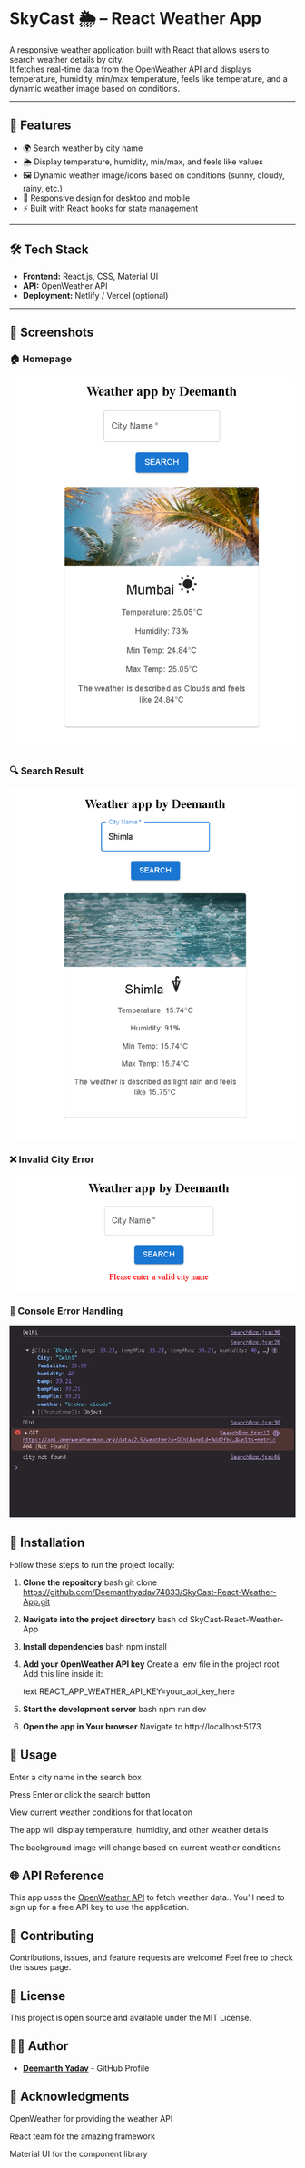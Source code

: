 # SkyCast 🌦️ – React Weather App

A responsive weather application built with React that allows users to search weather details by city.  
It fetches real-time data from the OpenWeather API and displays temperature, humidity, min/max temperature, feels like temperature, and a dynamic weather image based on conditions.

---

## 🚀 Features
- 🌍 Search weather by city name
- 🌦️ Display temperature, humidity, min/max, and feels like values
- 🖼️ Dynamic weather image/icons based on conditions (sunny, cloudy, rainy, etc.)
- 📱 Responsive design for desktop and mobile
- ⚡ Built with React hooks for state management

---

## 🛠️ Tech Stack
- **Frontend:** React.js, CSS, Material UI
- **API:** OpenWeather API
- **Deployment:** Netlify / Vercel (optional)

---

## 📸 Screenshots

### 🏠 Homepage
![Homepage Screenshot](./public/Screenshots/home.png)

### 🔍 Search Result
![Search Result Screenshot](./public/Screenshots/search.png)

### ❌ Invalid City Error
![Invalid City Screenshot](./public/Screenshots/invalid.png)

### 🐞 Console Error Handling
![Console Error Screenshot](./public/Screenshots/console-error.png)


## 🔧 Installation

Follow these steps to run the project locally:

1. **Clone the repository**
   bash
   git clone https://github.com/Deemanthyadav74833/SkyCast-React-Weather-App.git
   

2. **Navigate into the project directory**
   bash
   cd SkyCast-React-Weather-App

3. **Install dependencies**
    bash
    npm install

4. **Add your OpenWeather API key**
    Create a .env file in the project root
    Add this line inside it:

    text
    REACT_APP_WEATHER_API_KEY=your_api_key_here

5. **Start the development server**
    bash
    npm run dev

6. **Open the app in Your browser**
    Navigate to http://localhost:5173

## 📝 Usage
Enter a city name in the search box

Press Enter or click the search button

View current weather conditions for that location

The app will display temperature, humidity, and other weather details

The background image will change based on current weather conditions

## 🌐 API Reference
This app uses the [OpenWeather API](https://openweathermap.org/api) to fetch weather data.. You'll need to sign up for a free API key to use the application.

## 🤝 Contributing
Contributions, issues, and feature requests are welcome! Feel free to check the issues page.

## 📄 License
This project is open source and available under the MIT License.

## 👨‍💻 Author
- **[Deemanth Yadav](https://github.com/Deemanthyadav74833)** - GitHub Profile

## 🙏 Acknowledgments

OpenWeather for providing the weather API

React team for the amazing framework

Material UI for the component library
